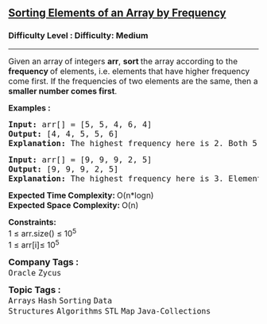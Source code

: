 <h2><a href="https://www.geeksforgeeks.org/problems/sorting-elements-of-an-array-by-frequency-1587115621/1?page=2&company=Oracle&sortBy=submissions">Sorting Elements of an Array by Frequency</a></h2><h3>Difficulty Level : Difficulty: Medium</h3><hr><div class="problems_problem_content__Xm_eO"><p><span style="font-size: 12pt;">Given an array<strong> </strong>of integers <strong>arr</strong>, <strong>sort </strong>the array according to the <strong>frequency </strong>of elements, i.e. elements that have higher frequency come first. If the frequencies of two elements are the same, then a <strong>smaller number comes first</strong>.</span></p>
<p><span style="font-size: 12pt;"><strong>Examples :</strong></span></p>
<pre><span style="font-size: 12pt;"><strong>Input: </strong>arr[] = [5, 5, 4, 6, 4]
<strong>Output:</strong> [4, 4, 5, 5, 6]<strong>
Explanation: </strong>The highest frequency here is 2. Both 5 and 4 have that frequency. Now since the frequencies are the same the smaller element comes first. So 4 4 comes first then comes 5 5. Finally comes 6. The output is <strong>4 4 5 5 6.</strong>
</span></pre>
<pre><span style="font-size: 12pt;"><strong>Input: </strong>arr[] = [9, 9, 9, 2, 5]
<strong>Output: </strong>[9, 9, 9, 2, 5]<strong>
Explanation: </strong>The highest frequency here is 3. Element 9 has the highest frequency So 9 9 9 comes first. Now both 2 and 5 have the same frequency. So we print smaller elements first. The output is <strong>9 9 9 2 5.</strong></span></pre>
<p><span style="font-size: 12pt;"><strong>Expected Time Complexity:&nbsp;</strong>O(n*logn)<br><strong>Expected Space&nbsp;</strong><strong style="font-family: -apple-system, BlinkMacSystemFont, 'Segoe UI', Roboto, Oxygen, Ubuntu, Cantarell, 'Open Sans', 'Helvetica Neue', sans-serif;">Complexity</strong><strong style="font-family: -apple-system, BlinkMacSystemFont, 'Segoe UI', Roboto, Oxygen, Ubuntu, Cantarell, 'Open Sans', 'Helvetica Neue', sans-serif;">: </strong><span style="font-family: -apple-system, BlinkMacSystemFont, 'Segoe UI', Roboto, Oxygen, Ubuntu, Cantarell, 'Open Sans', 'Helvetica Neue', sans-serif;">O(n)</span></span></p>
<p><span style="font-size: 12pt;"><strong>Constraints:</strong></span><br><span style="font-size: 12pt;">1 ≤ arr.size() ≤ 10<sup>5</sup><br>1 ≤ arr[i]≤ 10<sup>5</sup></span></p></div><p><span style=font-size:18px><strong>Company Tags : </strong><br><code>Oracle</code>&nbsp;<code>Zycus</code>&nbsp;<br><p><span style=font-size:18px><strong>Topic Tags : </strong><br><code>Arrays</code>&nbsp;<code>Hash</code>&nbsp;<code>Sorting</code>&nbsp;<code>Data Structures</code>&nbsp;<code>Algorithms</code>&nbsp;<code>STL</code>&nbsp;<code>Map</code>&nbsp;<code>Java-Collections</code>&nbsp;
